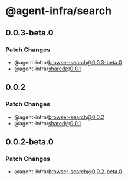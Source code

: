 # @agent-infra/search

## 0.0.3-beta.0

### Patch Changes

- @agent-infra/browser-search@0.0.3-beta.0
- @agent-infra/shared@0.0.1

## 0.0.2

### Patch Changes

- @agent-infra/browser-search@0.0.2
- @agent-infra/shared@0.0.1

## 0.0.2-beta.0

### Patch Changes

- @agent-infra/browser-search@0.0.2-beta.0
